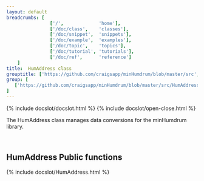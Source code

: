 ```yaml
---
layout: default
breadcrumbs: [
                ['/',             'home'],
                ['/doc/class',    'classes'],
                ['/doc/snippet',  'snippets'],
                ['/doc/example',  'examples'],
                ['/doc/topic',    'topics'],
                ['/doc/tutorial', 'tutorials'],
                ['/doc/ref',      'reference']
	]
title:  HumAddress class
grouptitle: ['https://github.com/craigsapp/minHumdrum/blob/master/src', 'Source Code']
group: [
   ['https://github.com/craigsapp/minHumdrum/blob/master/src/HumAddress.cpp', 'HumAddress.cpp'],
]
---
```


{% include docslot/docslot.html %}
{% include docslot/open-close.html %}

The HumAddress class manages data conversions for the minHumdrum library.


&nbsp;

HumAddress Public functions
---------------------------

{% include docslot/HumAddress.html %}

